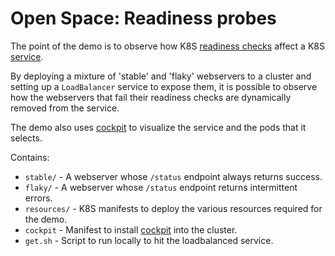 # Open Space: Readiness probes

The point of the demo is to observe how K8S [readiness checks](https://kubernetes.io/docs/tasks/configure-pod-container/configure-liveness-readiness-startup-probes/) affect a K8S [service](https://kubernetes.io/docs/concepts/services-networking/service/).

By deploying a mixture of 'stable' and 'flaky' webservers to a cluster and setting up a `LoadBalancer` service to expose them, it is possible to observe how the webservers that fail their readiness checks are dynamically removed from the service.

The demo also uses [cockpit](https://cockpit-project.org/guide/133/feature-kubernetes.html) to visualize the service and the pods that it selects.

Contains:

* `stable/` - A webserver whose `/status` endpoint always returns success.
* `flaky/` - A webserver whose `/status` endpoint returns intermittent errors.
* `resources/` - K8S manifests to deploy the various resources required for the demo.
* `cockpit` - Manifest to install [cockpit](https://cockpit-project.org/guide/133/feature-kubernetes.html) into the cluster.
* `get.sh` - Script to run locally to hit the loadbalanced service.
